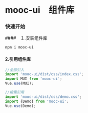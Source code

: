 # mooc-ui　组件库

### 快速开始

####　１.安装组件库

```bash
npm i mooc-ui
```

#### 2.引用组件库
````javascript
//全部引入
import 'mooc-ui/dist/css/index.css';
import MUI from 'mooc-ui';
Vue.use(MUI);

//按需引用
import 'mooc-ui/dist/css/demo.css';
import {Demo} from 'mooc-ui';
Vue.use(Demo);
````
